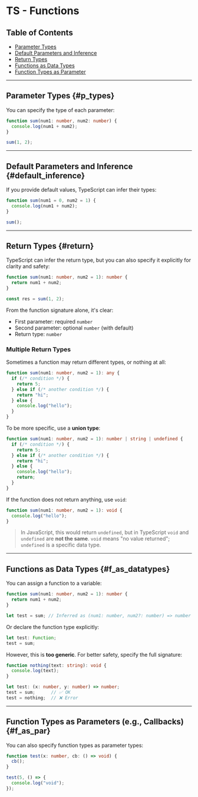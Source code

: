 # TS - Functions

## Table of Contents

- [Parameter Types](#p_types)
- [Default Parameters and Inference](#default_inference)
- [Return Types](#return)
- [Functions as Data Types](#f_as_datatypes)
- [Function Types as Parameter](#f_as_par)

---

## Parameter Types {#p_types}

You can specify the type of each parameter:

```ts
function sum(num1: number, num2: number) {
  console.log(num1 + num2);
}

sum(1, 2);
```

---

## Default Parameters and Inference {#default_inference}

If you provide default values, TypeScript can infer their types:

```ts
function sum(num1 = 0, num2 = 1) {
  console.log(num1 + num2);
}

sum();
```

---

## Return Types {#return}

TypeScript can infer the return type, but you can also specify it explicitly for clarity and safety:

```ts
function sum(num1: number, num2 = 1): number {
  return num1 + num2;
}

const res = sum(1, 2);
```

From the function signature alone, it's clear:

- First parameter: required `number`
- Second parameter: optional `number` (with default)
- Return type: `number`

### Multiple Return Types

Sometimes a function may return different types, or nothing at all:

```ts
function sum(num1: number, num2 = 1): any {
  if (/* condition */) {
    return 5;
  } else if (/* another condition */) {
    return "hi";
  } else {
    console.log("hello");
  }
}
```

To be more specific, use a **union type**:

```ts
function sum(num1: number, num2 = 1): number | string | undefined {
  if (/* condition */) {
    return 5;
  } else if (/* another condition */) {
    return "hi";
  } else {
    console.log("hello");
    return;
  }
}
```

If the function does not return anything, use `void`:

```ts
function sum(num1: number, num2 = 1): void {
  console.log("hello");
}
```

> In JavaScript, this would return `undefined`, but in TypeScript `void` and `undefined` are **not the same**.
> `void` means "no value returned"; `undefined` is a specific data type.

---

## Functions as Data Types {#f_as_datatypes}

You can assign a function to a variable:

```ts
function sum(num1: number, num2 = 1): number {
  return num1 + num2;
}

let test = sum; // Inferred as (num1: number, num2?: number) => number
```

Or declare the function type explicitly:

```ts
let test: Function;
test = sum;
```

However, this is **too generic**. For better safety, specify the full signature:

```ts
function nothing(text: string): void {
  console.log(text);
}

let test: (x: number, y: number) => number;
test = sum;      // ✅ OK
test = nothing;  // ❌ Error
```

---

## Function Types as Parameters (e.g., Callbacks) {#f_as_par}

You can also specify function types as parameter types:

```ts
function test(x: number, cb: () => void) {
  cb();
}

test(5, () => {
  console.log("void");
});
```
